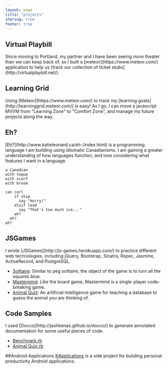 ```yaml
---
layout: page
title: "projects"
sharing: true
footer: true
---
```


<h2>Virtual Playbill</h2>
Since moving to Portland, my partner and I have been seeing more theater than we can keep track of, so I built a [meteor](https://www.meteor.com/) application to help us [track our collection of ticket stubs](http://virtualplaybill.net/).

<h2><a href="http://github.com/keighty/learningGrid"><i class="fa fa-github"></i></a> Learning Grid</h2>
Using [Meteor](https://www.meteor.com/) to track my [learning goals](http://learninggrid.meteor.com/) is easy! As I go, I can move a javascript MVVM from "Learning Zone" to "Comfort Zone", and manage my future projects along the way.

<h2><a href="http://github.com/keighty/eh-"><i class="fa fa-github"></i></a> Eh?</h2>
[Eh?](http://www.katieleonard.ca/eh-/index.html) is a programming language I am building using idiomatic Canadianisms. I am gaining a greater understanding of how languages function, and love considering what features I want in a language.

```
a Canadian
with toque
with scarf
with broom

can curl
    if skip
      say "Hurry!"
    elsif lead
      say "That's too much ice..."
    eh?
  eh?
eh?
```

<h2><a href="http://github.com/keighty/JSGames"><i class="fa fa-github"></i></a> JSGames</h2>
I wrote [JSGames](http://js-games.herokuapp.com/) to practice different web technologies, including jQuery, Bootstrap, Sinatra, Rspec, Jasmine, ActiveRecord, and PostgreSQL.

* [Solitaire](http://js-games.herokuapp.com/solitaire): Similar to peg solitaire, the object of the game is to turn all the squares blue.
* [Mastermind](http://js-games.herokuapp.com/mastermind): Like the board game, Mastermind is a single-player code-breaking game.
* [Animal Quiz](http://js-games.herokuapp.com/animalquiz): An artificial intelligence game for teaching a database to guess the animal you are thinking of.

<h2><a href="http://github.com/keighty/PCSnotes/tree/gh-pages"><i class="fa fa-github"></i></a> Code Samples</h2>
I used [Docco](http://jashkenas.github.io/docco/) to generate annotated documentation for some useful pieces of code.

* [Benchmark.rb](http://www.katieleonard.ca/PCSnotes/docs/benchmark.html)
* [Animal Quiz.rb](http://www.katieleonard.ca/PCSnotes/docs/animal_quiz.html)

##Android Applications
[KApplications](http://kapplications.ca/) is a side project for building personal productivity Android applications.
